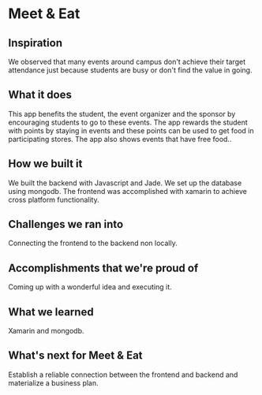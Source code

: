 # Meet & Eat

## Inspiration

We observed that many events around campus don't achieve their target attendance just because students are busy or don't find the value in going.

## What it does

This app benefits the student, the event organizer and the sponsor by encouraging students to go to these events. The app rewards the student with points by staying in events and these points can be used to get food in participating stores. The app also shows events that have free food..

## How we built it

We built the backend with Javascript and Jade. We set up the database using mongodb. The frontend was accomplished with xamarin to achieve cross platform functionality.

## Challenges we ran into

Connecting the frontend to the backend non locally.

## Accomplishments that we're proud of

Coming up with a wonderful idea and executing it.

## What we learned

Xamarin and mongodb.

## What's next for Meet & Eat

Establish a reliable connection between the frontend and backend and materialize a business plan.